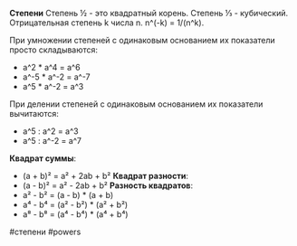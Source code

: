 **Степени**
Степень ½ - это квадратный корень. Степень ⅓ - кубический.
Отрицательная степень k числа n. n^(-k) = 1/(n^k).

При умножении степеней с одинаковым основанием их показатели просто складываются: 
- a^2 * a^4 = a^6
- a^-5 * a^-2 = a^-7
- a^5 * a^-2 = a^3

При делении степеней с одинаковым основанием их показатели вычитаются:
- a^5 : a^2 = a^3
- a^5 : a^-2 = a^7

**Квадрат суммы**:
- (a + b)² = a² + 2ab + b²
**Квадрат разности**:
- (a - b)² = a² - 2ab + b²
**Разность квадратов**:
- a² - b² = (a - b) * (a + b)
- a⁴ - b⁴ = (a² - b²) * (a² + b²)    
- a⁸ - b⁸ = (a⁴ - b⁴) * (a⁴ + b⁴)

#степени #powers